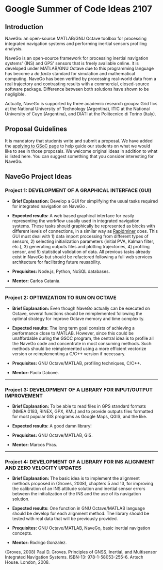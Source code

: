 # Google Summer of Code Ideas 2107

## Introduction

NaveGo: an open-source MATLAB/GNU Octave toolbox for processing integrated navigation systems and performing inertial sensors profiling analysis.

NaveGo is an open-source framework for processing inertial navigation systems' (INS) and GPS' sensors that is freely available online. It is developed under MATLAB/GNU Octave due to this programming language has become a *de facto* standard for simulation and mathematical computing. NaveGo has been verified by processing real-world data from a real trajectory and contrasting results with a commercial, closed-source software package. Difference between both solutions have shown to be negligible. 

Actually, NaveGo is supported by three academic research groups: GridTics at the National University of Technology (Argentina), ITIC at the National University of Cuyo (Argentina), and DIATI at the Politecnico di Torino (Italy). 


## Proposal Guidelines

It is mandatory that students write and submit a proposal. We have added the [applying to GSoC page] to help guide our students on what we would like to see in those proposals. We welcome original ideas in addition to what is listed here. You can suggest something that you consider interesting for NaveGo.

## NaveGo Project Ideas

### Project 1: DEVELOPMENT OF A GRAPHICAL INTERFACE (GUI)

* **Brief Explanation:** Develop a GUI for simplifying the usual tasks required for integrated navigation on NaveGo .

* **Expected results:** A web based graphical interface for easily representing the workflow usually used in integrated navigation systems. These tasks should graphically be represented as blocks with different levels of connections, in a similar way as [Rapidminer] does. This GUI must deal with 1) data import processing from different types of sensors, 2) selecting initialization parameters (initial PVA, Kalman filter, etc.), 3) generating outputs files and plotting trajectories, 4) profiling sensor, and 5) statistical validation of data. All previous tasks already exist in NaveGo but should be refactored following a full web services architecture for facilitating future reusability. 

* **Prequisites:** Node.js, Python, NoSQL databases.

* **Mentor:**  Carlos Catania.

--------

### Project 2: OPTIMIZATION TO RUN ON OCTAVE

* **Brief Explanation:** Even though NaveGo actually can be executed on Octave, several functions should be reimplemented following the optimal strategy for  improve Octave memory and time complexity. 

* **Expected results:** The long term goal consists of achieving a performance close to MATLAB. However, since this could be unaffordable during the GSOC program, the central idea is to profile all the NaveGo code and concentrate in most consuming methods. Such methods should be reimplemented using a more efficient vectorize version or reimplementing a C/C++ version if necessary.

* **Prequisites:** GNU Octave/MATLAB, profiling techniques, C/C++.

* **Mentor:**  Paolo Dabove.

--------

### Project 3: DEVELOPMENT OF A LIBRARY FOR INPUT/OUTPUT IMPROVEMENT

* **Brief Explanation:** To be able to read files in GPS standard formats (NMEA 0183, RINEX, GPX, KML) and to provide outputs files formatted for most popular GIS programs as Google Maps, QGIS, and the like.

* **Expected results:** A good damn library!

* **Prequisites:** GNU Octave/MATLAB, GIS.

* **Mentor:**  Marcos Piras.

--------

### Project 4: DEVELOPMENT OF A LIBRARY FOR INS ALIGNMENT AND ZERO VELOCITY UPDATES

* **Brief Explanation:** The basic idea is to implement the alignment methods proposed in (Groves, 2008), chapters 5 and 13, for improving the calibration of an INS attitude solution and inertial sensor errors between the initialization of the INS and the use of its navigation solution.

* **Expected results:** One function in GNU Octave/MATLAB language should be develop for each alignment method. The library should be tested with real data that will be previously provided.

* **Prequisites:** GNU Octave/MATLAB, NaveGo, basic inertial navigation concepts.

* **Mentor:**  Rodrigo Gonzalez.


(Groves, 2008) Paul D. Groves. Principles of GNSS, Inertial, and Multisensor Integrated Navigation Systems. ISBN-13: 978-1-58053-255-6. Artech House. London, 2008.

[applying to GSoC page]:https://github.com/rodralez/NaveGo/blob/master/GSoC-2017_how-to-apply.md "Applying to GSoC"

[Rapidminer]:https://rapidminer.com/ "Rapidminer"
